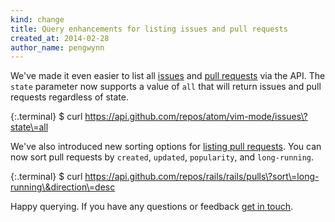 ```yaml
---
kind: change
title: Query enhancements for listing issues and pull requests
created_at: 2014-02-28
author_name: pengwynn
---
```

We've made it even easier to list all [issues][] and [pull requests][] via the API.
The `state` parameter now supports a value of `all` that will return issues and
pull requests regardless of state.

{:.terminal}
    $ curl https://api.github.com/repos/atom/vim-mode/issues\?state\=all

We've also introduced new sorting options for [listing pull requests][pull
requests]. You can now sort pull requests by `created`, `updated`,
`popularity`, and `long-running`.

{:.terminal}
    $ curl https://api.github.com/repos/rails/rails/pulls\?sort\=long-running\&direction\=desc

Happy querying. If you have any questions or feedback [get in touch][contact].

[issues]: /v3/issues/#list-issues
[pull requests]: /v3/pulls/#list-pull-requests
[contact]: https://github.com/contact?form[subject]=API+query+enhancements

